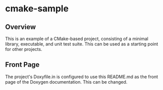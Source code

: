 # cmake-sample

## Overview

This is an example of a CMake-based project, consisting of a minimal library,
executable, and unit test suite.  This can be used as a starting point for
other projects.

## Front Page

The project's Doxyfile.in is configured to use this README.md as the front page
of the Doxygen documentation.  This can be changed.
